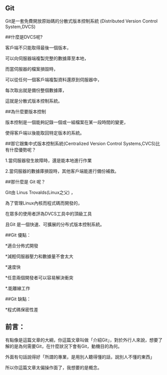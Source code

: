 ﻿## Git

Git是一套免費開放原始碼的分散式版本控制系統 (Distributed Version Control System,DVCS)

##什麼是DVCS呢?

客戶端不只能取得最後一個版本，

可以向伺服器端複製完整的數據庫至本地，

而當伺服器的檔案損毀時，

可以從任何一個客戶端複製資料還原到伺服器中，

每次取出就是備份整個數據庫，

這就是分散式版本控制系統。

##為什麼要版本控制

版本控制是一個能夠記錄一個或一組檔案在某一段時間的變更，

使得客戶端以後能取回特定版本的系統。


##那它跟集中式版本控制系統(Centralized Version Control Systems,CVCS)比有什麼優勢呢？

1.當伺服器發生故障時，還是能本地進行作業

2.當伺服器的數據庫損毀時，其他客戶端能進行備份補救。

##那什麼是 Git 呢？

Git由 Linus Trovalds(Linux之父)  ，

為了管理Linux內核而程式碼而開發的，

在眾多的使用者評為DVCS工具中的頂級工具

且Git 是一個快速、可擴展的分布式版本控制系統。



##Git 優點：

*適合分佈式開發

*減輕伺服器壓力和數據量不會太大

*速度快

*任意兩個開發者可以容易解決衝突

*.能離線工作


##Git 缺點：

*程式碼保密性差


## 前言：
有點像是這篇文章的大綱，你這篇文章叫做「介紹Git」，對於外行人來說，想要了解的是為何需要Git，在什麼狀況下會有Git，動機目的為何。

外面有句話說得好「所謂的專業，是用別人聽得懂的話，說別人不懂的東西」

所以你這篇文章太偏操作面了，我想要的是概念。
